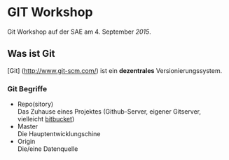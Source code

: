 GIT Workshop
============

Git Workshop auf der SAE am 4. September *2015*.

Was ist Git
-----------

[Git] (http://www.git-scm.com/) ist ein **dezentrales** Versionierungssystem.

### Git Begriffe

* Repo(sitory)  
  Das Zuhause eines Projektes (Github-Server, eigener Gitserver, vielleicht [bitbucket](http://www.bitbucket.com))
* Master  
  Die Hauptentwicklungschine
* Origin  
  Die/eine Datenquelle
